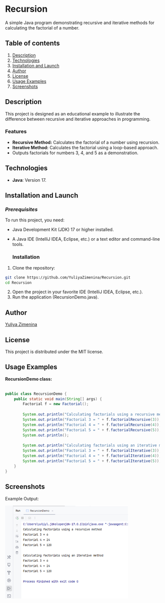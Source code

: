 # Recursion
A simple Java program demonstrating recursive and iterative methods for calculating the factorial of a number. 

## Table of contents
1. [Description](#description)
2. [Technologies](#technologies)
3. [Installation and Launch](#installation-and-launch)
4. [Author](#author)
5. [License](#license)
6. [Usage Examples](#usage-examples)
7. [Screenshots](#screenshots)

## Description

This project is designed as an educational example to illustrate the difference between recursive and iterative approaches
in programming.

### Features

- **Recursive Method:** Calculates the factorial of a number using recursion.
- **Iterative Method:** Calculates the factorial using a loop-based approach.
- Outputs factorials for numbers 3, 4, and 5 as a demonstration.

## Technologies

- **Java**: Version 17.

## Installation and Launch
### ***Prerequisites***

To run this project, you need:
- Java Development Kit (JDK) 17 or higher installed.
- A Java IDE (IntelliJ  IDEA, Eclipse, etc.) or a text editor and command-line tools.

  ### Installation
  
 1. Clone the repository:
   ```bash
   git clone https://github.com/YuliyaZimenina/Recursion.git
   cd Recursion
   ```
2. Open the project in your favorite IDE (IntelliJ IDEA, Eclipse, etc.).
3. Run the application (RecursionDemo.java).

## Author

[Yuliya Zimenina](https://github.com/YuliyaZimenina)

## License

This project is distributed under the MIT license.

## Usage Examples

**RecursionDemo class:**
```java

public class RecursionDemo {
    public static void main(String[] args) {
        Factorial f = new Factorial();

        System.out.println("Calculating factorials using a recursive method");
        System.out.println("Factorial 3 = " + f.factorialRecursive(3));
        System.out.println("Factorial 4 = " + f.factorialRecursive(4));
        System.out.println("Factorial 5 = " + f.factorialRecursive(5));
        System.out.println();

        System.out.println("Calculating factorials using an iterative method");
        System.out.println("Factorial 3 = " + f.factorialIterative(3));
        System.out.println("Factorial 4 = " + f.factorialIterative(4));
        System.out.println("Factorial 5 = " + f.factorialIterative(5));
    }
}

```

## Screenshots 

Example Output:

<img src="images/Output.png" alt="Output" width="400">
